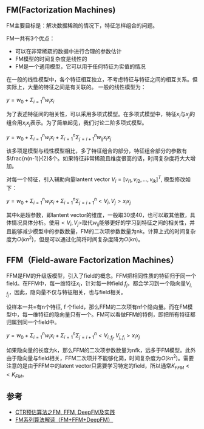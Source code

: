 ## FM(Factorization Machines)

FM主要目标是：解决数据稀疏的情况下，特征怎样组合的问题。

FM一共有3个优点：
- 可以在非常稀疏的数据中进行合理的参数估计
- FM模型的时间复杂度是线性的
- FM是一个通用模型，它可以用于任何特征为实值的情况

在一般的线性模型中，各个特征相互独立，不考虑特征与特征之间的相互关系。但实际上，大量的特征之间是有关联的。 一般的线性模型为：

$y = w_0 + \Sigma_{i=1}^{n}w_{i} x_{i}$

为了表述特征间的相关性，可以采用多项式模型。在多项式模型中，特征$x_i$与$x_j$的组合用$x_{i} x_{j}$表示。为了简单起见，我们讨论二阶多项式模型。

$y = w_0 + \Sigma_{i=1}^{n}w_{i} x_{i} + \Sigma_{i=1}^{n}\Sigma_{j=i+1}^{n}w_{ij}x_{i}x_{j}$

该多项是模型与线性模型相比，多了特征组合的部分，特征组合部分的参数有$\frac{n(n-1)}{2}$个。如果特征非常稀疏且维度很高的话，时间复杂度将大大增加。 

对每一个特征，引入辅助向量lantent vector $V_{i}=[v_{i1},v_{i2},...,v_{ik}]^T$, 模型修改如下：

$y = w_0 + \Sigma_{i=1}^{n}w_{i} x_{i} + \Sigma_{i=1}^{n}\Sigma_{j=i+1}^{n}<V_i, V_j>x_{i}x_{j}$

其中k是超参数，即lantent vector的维度，一般取30或40，也可以取其他数，具体情况具体分析。使用$<V_i, V_j>$取代$w_{ij}$能够更好的学习到特征之间的相关性，并且能够减少模型中的参数数量，FM的二次项参数数量为nk。计算上式的时间复杂度为$O(kn^2)$，但是可以通过化简将时间复杂度降为$O(kn)$。

## FFM（Field-aware Factorization Machines）

FFM是FM的升级版模型，引入了field的概念。FFM把相同性质的特征归于同一个field。在FFM中，每一维特征$x_i$，针对每一种field $f_j$，都会学习到一个隐向量$V_{i,f_j}$，因此，隐向量不仅与特征相关，也与field相关。

设样本一共=有n个特征, f 个field，那么FFM的二次项有nf个隐向量。而在FM模型中，每一维特征的隐向量只有一个。FM可以看做FFM的特例，即把所有特征都归属到同一个field中。

$y = w_0 + \Sigma_{i=1}^{n}w_{i} x_{i} + \Sigma_{i=1}^{n}\Sigma_{j=i+1}^{n}<V_{i,f_{j}}, V_{j,f_{i}}>x_{i}x_{j}$

如果隐向量的长度为k，那么FFM的二次项参数数量为nfk，远多于FM模型。此外由于隐向量与field相关，FFM二次项并不能够化简，时间复杂度为$O(kn^2)$。需要注意的是由于FFM中的latent vector只需要学习特定的field，所以通常$K_{FFM} << K_{FM}$。

## 参考
- [CTR预估算法之FM, FFM, DeepFM及实践](https://blog.csdn.net/john_xyz/article/details/78933253)
- [FM系列算法解读（FM+FFM+DeepFM）](https://blog.csdn.net/hiwallace/article/details/81333604)
